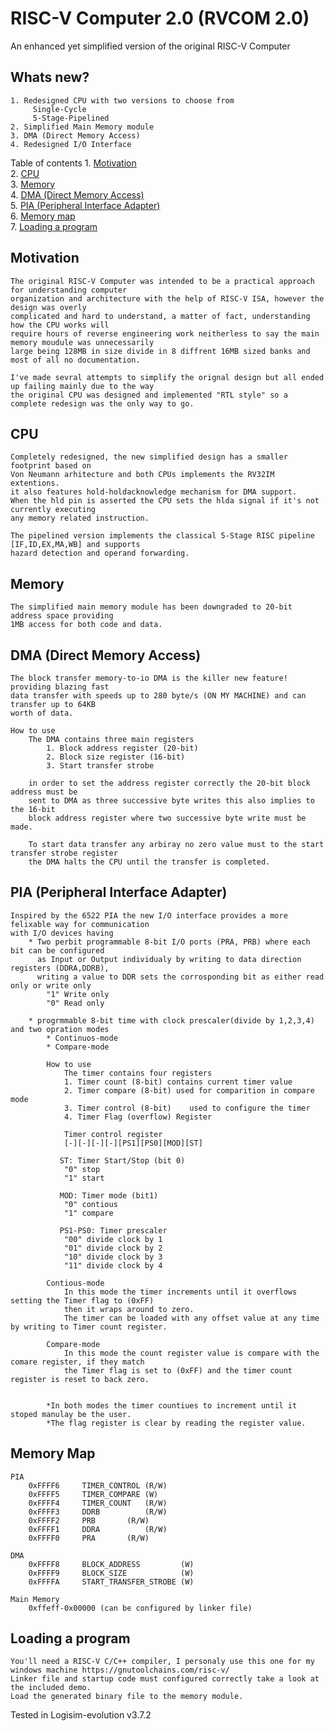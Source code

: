 # RISC-V Computer 2.0 (RVCOM 2.0)
An enhanced yet simplified version of the original RISC-V Computer

## Whats new?
	1. Redesigned CPU with two versions to choose from
		 Single-Cycle
		 5-Stage-Pipelined
	2. Simplified Main Memory module
	3. DMA (Direct Memory Access)
	4. Redesigned I/O Interface 

Table of contents
	1. [Motivation](#motivation)<br />
	2. [CPU](#cpu)<br />
	3. [Memory](#memory)<br />
	4. [DMA (Direct Memory Access)](#dma)<br />
	5. [PIA (Peripheral Interface Adapter)](#pia)<br />
	6. [Memory map](#mmap)<br />
	7. [Loading a program](#program)<br />

## Motivation <a name="motivation"></a>

	The original RISC-V Computer was intended to be a practical approach for understanding computer
	organization and architecture with the help of RISC-V ISA, however the design was overly
	complicated and hard to understand, a matter of fact, understanding how the CPU works will 
	require hours of reverse engineering work neitherless to say the main memory moudule was unnecessarily
	large being 128MB in size divide in 8 diffrent 16MB sized banks and most of all no documentation.
	
	I've made sevral attempts to simplify the orignal design but all ended up failing mainly due to the way
 	the original CPU was designed and implemented "RTL style" so a complete redesign was the only way to go.
 
## CPU <a name="cpu"></a>

	Completely redesigned, the new simplified design has a smaller footprint based on
	Von Neumann arhitecture and both CPUs implements the RV32IM extentions.
	it also features hold-holdacknowledge mechanism for DMA support.
	When the hld pin is asserted the CPU sets the hlda signal if it's not currently executing
	any memory related instruction. 
	
	The pipelined version implements the classical 5-Stage RISC pipeline [IF,ID,EX,MA,WB] and supports 
	hazard detection and operand forwarding.
	 
	   
## Memory <a name="memory"></a>

	The simplified main memory module has been downgraded to 20-bit address space providing
	1MB access for both code and data. 

## DMA (Direct Memory Access) <a name="dma"></a>

	The block transfer memory-to-io DMA is the killer new feature! providing blazing fast
	data transfer with speeds up to 280 byte/s (ON MY MACHINE) and can transfer up to 64KB
	worth of data.
	
	How to use
		The DMA contains three main registers 
			1. Block address register (20-bit)
			2. Block size register (16-bit)
			3. Start transfer strobe
		
		in order to set the address register correctly the 20-bit block address must be 
		sent to DMA as three successive byte writes this also implies to the 16-bit 
		block address register where two successive byte write must be made.

		To start data transfer any arbiray no zero value must to the start transfer strobe register 
		the DMA halts the CPU until the transfer is completed. 

## PIA (Peripheral Interface Adapter) <a name="pia"></a>

	Inspired by the 6522 PIA the new I/O interface provides a more felixable way for communication 
	with I/O devices having
		* Two perbit programmable 8-bit I/O ports (PRA, PRB) where each bit can be configured
		  as Input or Output individualy by writing to data direction registers (DDRA,DDRB), 
		  writing a value to DDR sets the corrosponding bit as either read only or write only
			"1" Write only
			"0" Read only
   
		* progrmmable 8-bit time with clock prescaler(divide by 1,2,3,4) and two opration modes
			* Continuos-mode
			* Compare-mode
		
			How to use
			    The timer contains four registers
				1. Timer count (8-bit) contains current timer value
				2. Timer compare (8-bit) used for comparition in compare mode
				3. Timer control (8-bit)	used to configure the timer
				4. Timer Flag (overflow) Register
			
			    Timer control register	 	
				[-][-][-][-][PS1][PS0][MOD][ST]
			    
			   ST: Timer Start/Stop (bit 0)
				"0" stop
				"1" start

			   MOD: Timer mode (bit1)
				"0" contious
				"1" compare
			
			   PS1-PS0: Timer prescaler
				"00" divide clock by 1
				"01" divide clock by 2
				"10" divide clock by 3
				"11" divide clock by 4
			     
			Contious-mode 
				In this mode the timer increments until it overflows setting the Timer flag to (0xFF)
				then it wraps around to zero.
				The timer can be loaded with any offset value at any time by writing to Timer count register.  
			
			Compare-mode
				In this mode the count register value is compare with the comare register, if they match
				the Timer flag is set to (0xFF) and the timer count register is reset to back zero.
			
			
			*In both modes the timer countiues to increment until it stoped manulay be the user.
			*The flag register is clear by reading the register value. 
				
		 	
			
## Memory Map <a name="mmap"></a>
	PIA
		0xFFFF6		TIMER_CONTROL (R/W)
		0xFFFF5		TIMER_COMPARE (W)
		0xFFFF4		TIMER_COUNT   (R/W)
		0xFFFF3		DDRB	      (R/W)
		0xFFFF2		PRB	      (R/W)
		0xFFFF1		DDRA	      (R/W)
		0xFFFF0		PRA	      (R/W)
		
	DMA 
		0xFFFF8		BLOCK_ADDRESS         (W)
		0xFFFF9		BLOCK_SIZE    	      (W)
		0xFFFFA		START_TRANSFER_STROBE (W)
	
	Main Memory 
		0xffeff-0x00000 (can be configured by linker file)	
	

## Loading a program <a name="program"></a>
	You'll need a RISC-V C/C++ compiler, I personaly use this one for my windows machine https://gnutoolchains.com/risc-v/
	Linker file and startup code must configured correctly take a look at the included demo.
	Load the generated binary file to the memory module.
	
Tested in Logisim-evolution v3.7.2	
	
